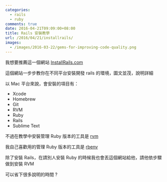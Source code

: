 ```yaml
---
categories:
  - rails
  - ruby
comments: true
date: 2016-04-21T09:09:00+08:00
title: Rails 安裝教學
url: /2016/04/21/installrails/
images:
  - /images/2016-03-22/gems-for-improving-code-quality.png
---
```


我想要推薦這一個網站 [InstallRails.com][installrails]

這個網站一步步教你在不同平台安裝開發 rails 的環境，圖文並茂，說明詳細

以 Mac 平台來說，會安裝的項目有：
* Xcode
* Homebrew
* Git
* RVM
* Ruby
* Rails
* Sublime Text

不過在教學中安裝管理 Ruby 版本的工具是 [rvm](https://rvm.io)

我自己喜歡用的管理 Ruby 版本的工具是 [rbenv](https://github.com/rbenv/rbenv)


除了安裝 Rails，在請別人安裝 Ruby 的時候我也會丟這個網站給他，請他依步驟做到安裝 RVM

可以省下很多說明的時間 ?


[installrails]: http://installrails.com
